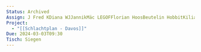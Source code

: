 ```yaml
---
Status: Archived
Assign: J Fred KDiana WJJannikMäc LEGOFFlorian HoosBeutelin HobbitKilian HansNoah DechantMarius Kümmel909 _ 919
Project:
  - "[[Schlachtplan - Davos]]"
Due: 2024-03-03T09:30
Tisch: Siegen
---
```

